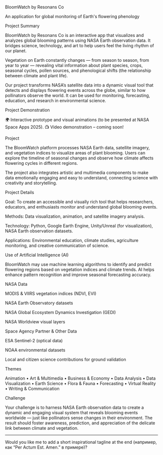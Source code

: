 BloomWatch by Resonans Co

An application for global monitoring of Earth's flowering phenology




Project Summary

BloomWatch by Resonans Co is an interactive app that visualizes and analyzes global blooming patterns using NASA Earth observation data. It bridges science, technology, and art to help users feel the living rhythm of our planet.

Vegetation on Earth constantly changes — from season to season, from year to year — revealing vital information about plant species, crops, seasonal cycles, pollen sources, and phenological shifts (the relationship between climate and plant life).

Our project transforms NASA’s satellite data into a dynamic visual tool that detects and displays flowering events across the globe, similar to how pollinators observe the world. It can be used for monitoring, forecasting, education, and research in environmental science.




Project Demonstration

🌍 Interactive prototype and visual animations (to be presented at NASA Space Apps 2025).
📺 Video demonstration – coming soon!




Project

The BloomWatch platform processes NASA Earth data, satellite imagery, and vegetation indices to visualize areas of plant blooming. Users can explore the timeline of seasonal changes and observe how climate affects flowering cycles in different regions.

The project also integrates artistic and multimedia components to make data emotionally engaging and easy to understand, connecting science with creativity and storytelling.




Project Details

Goal: To create an accessible and visually rich tool that helps researchers, educators, and enthusiasts monitor and understand global blooming events.

Methods: Data visualization, animation, and satellite imagery analysis.

Technology: Python, Google Earth Engine, Unity/Unreal (for visualization), NASA Earth observation datasets.

Applications: Environmental education, climate studies, agriculture monitoring, and creative communication of science.





Use of Artificial Intelligence (AI)

BloomWatch may use machine learning algorithms to identify and predict flowering regions based on vegetation indices and climate trends. AI helps enhance pattern recognition and improve seasonal forecasting accuracy.




NASA Data

MODIS & VIIRS vegetation indices (NDVI, EVI)

NASA Earth Observatory datasets

NASA Global Ecosystem Dynamics Investigation (GEDI)

NASA Worldview visual layers





Space Agency Partner & Other Data

ESA Sentinel-2 (optical data)

NOAA environmental datasets

Local and citizen science contributions for ground validation





Themes

Animation • Art & Multimedia • Business & Economy • Data Analysis • Data Visualization • Earth Science • Flora & Fauna • Forecasting • Virtual Reality • Writing & Communication


Challenge

Your challenge is to harness NASA Earth observation data to create a dynamic and engaging visual system that reveals blooming events worldwide — just like pollinators sense changes in their environment. The result should foster awareness, prediction, and appreciation of the delicate link between climate and vegetation.


---

Would you like me to add a short inspirational tagline at the end (например, как “Per Actum Est. Amen.” в примере)?
